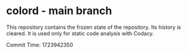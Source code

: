 # colord - main branch

This repository contains the frozen state of the repository.
Its history is cleared. It is used only for static code
analysis with Codacy.

Commit Time: 1723942350